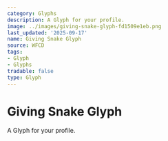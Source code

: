 ```yaml
---
category: Glyphs
description: A Glyph for your profile.
image: ../images/giving-snake-glyph-fd1509e1eb.png
last_updated: '2025-09-17'
name: Giving Snake Glyph
source: WFCD
tags:
- Glyph
- Glyphs
tradable: false
type: Glyph
---
```


# Giving Snake Glyph

A Glyph for your profile.

